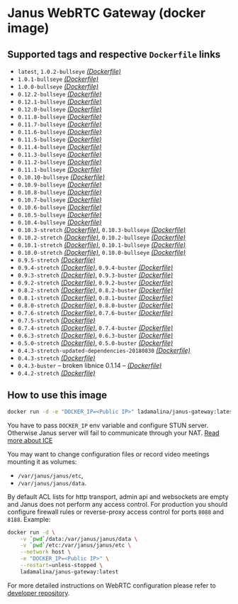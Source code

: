 # Janus WebRTC Gateway (docker image)

## Supported tags and respective `Dockerfile` links

* `latest`, `1.0.2-bullseye` _[(Dockerfile)](https://github.com/ladamalina/janus-gateway/blob/1.0.2-bullseye/Dockerfile)_
* `1.0.1-bullseye` _[(Dockerfile)](https://github.com/ladamalina/janus-gateway/blob/1.0.1-bullseye/Dockerfile)_
* `1.0.0-bullseye` _[(Dockerfile)](https://github.com/ladamalina/janus-gateway/blob/1.0.0-bullseye/Dockerfile)_
* `0.12.2-bullseye` _[(Dockerfile)](https://github.com/ladamalina/janus-gateway/blob/0.12.2-bullseye/Dockerfile)_
* `0.12.1-bullseye` _[(Dockerfile)](https://github.com/ladamalina/janus-gateway/blob/0.12.1-bullseye/Dockerfile)_
* `0.12.0-bullseye` _[(Dockerfile)](https://github.com/ladamalina/janus-gateway/blob/0.12.0-bullseye/Dockerfile)_
* `0.11.8-bullseye` _[(Dockerfile)](https://github.com/ladamalina/janus-gateway/blob/0.11.8-bullseye/Dockerfile)_
* `0.11.7-bullseye` _[(Dockerfile)](https://github.com/ladamalina/janus-gateway/blob/0.11.7-bullseye/Dockerfile)_
* `0.11.6-bullseye` _[(Dockerfile)](https://github.com/ladamalina/janus-gateway/blob/0.11.6-bullseye/Dockerfile)_
* `0.11.5-bullseye` _[(Dockerfile)](https://github.com/ladamalina/janus-gateway/blob/0.11.5-bullseye/Dockerfile)_
* `0.11.4-bullseye` _[(Dockerfile)](https://github.com/ladamalina/janus-gateway/blob/0.11.4-bullseye/Dockerfile)_
* `0.11.3-bullseye` _[(Dockerfile)](https://github.com/ladamalina/janus-gateway/blob/0.11.3-bullseye/Dockerfile)_
* `0.11.2-bullseye` _[(Dockerfile)](https://github.com/ladamalina/janus-gateway/blob/0.11.2-bullseye/Dockerfile)_
* `0.11.1-bullseye` _[(Dockerfile)](https://github.com/ladamalina/janus-gateway/blob/0.11.1-bullseye/Dockerfile)_
* `0.10.10-bullseye` _[(Dockerfile)](https://github.com/ladamalina/janus-gateway/blob/0.10.10-bullseye/Dockerfile)_
* `0.10.9-bullseye` _[(Dockerfile)](https://github.com/ladamalina/janus-gateway/blob/0.10.9-bullseye/Dockerfile)_
* `0.10.8-bullseye` _[(Dockerfile)](https://github.com/ladamalina/janus-gateway/blob/0.10.8-bullseye/Dockerfile)_
* `0.10.7-bullseye` _[(Dockerfile)](https://github.com/ladamalina/janus-gateway/blob/0.10.7-bullseye/Dockerfile)_
* `0.10.6-bullseye` _[(Dockerfile)](https://github.com/ladamalina/janus-gateway/blob/0.10.6-bullseye/Dockerfile)_
* `0.10.5-bullseye` _[(Dockerfile)](https://github.com/ladamalina/janus-gateway/blob/0.10.5-bullseye/Dockerfile)_
* `0.10.4-bullseye` _[(Dockerfile)](https://github.com/ladamalina/janus-gateway/blob/0.10.4-bullseye/Dockerfile)_
* `0.10.3-stretch` _[(Dockerfile)](https://github.com/ladamalina/janus-gateway/blob/0.10.3-stretch/Dockerfile)_, `0.10.3-bullseye` _[(Dockerfile)](https://github.com/ladamalina/janus-gateway/blob/0.10.3-bullseye/Dockerfile)_
* `0.10.2-stretch` _[(Dockerfile)](https://github.com/ladamalina/janus-gateway/blob/0.10.2-stretch/Dockerfile)_, `0.10.2-bullseye` _[(Dockerfile)](https://github.com/ladamalina/janus-gateway/blob/0.10.2-bullseye/Dockerfile)_
* `0.10.1-stretch` _[(Dockerfile)](https://github.com/ladamalina/janus-gateway/blob/0.10.1-stretch/Dockerfile)_, `0.10.1-bullseye` _[(Dockerfile)](https://github.com/ladamalina/janus-gateway/blob/0.10.1-bullseye/Dockerfile)_
* `0.10.0-stretch` _[(Dockerfile)](https://github.com/ladamalina/janus-gateway/blob/0.10.0-stretch/Dockerfile)_, `0.10.0-bullseye` _[(Dockerfile)](https://github.com/ladamalina/janus-gateway/blob/0.10.0-bullseye/Dockerfile)_
* `0.9.5-stretch` _[(Dockerfile)](https://github.com/ladamalina/janus-gateway/blob/0.9.5-stretch/Dockerfile)_
* `0.9.4-stretch` _[(Dockerfile)](https://github.com/ladamalina/janus-gateway/blob/0.9.4-stretch/Dockerfile)_, `0.9.4-buster` _[(Dockerfile)](https://github.com/ladamalina/janus-gateway/blob/0.9.4-buster/Dockerfile)_
* `0.9.3-stretch` _[(Dockerfile)](https://github.com/ladamalina/janus-gateway/blob/0.9.3-stretch/Dockerfile)_, `0.9.3-buster` _[(Dockerfile)](https://github.com/ladamalina/janus-gateway/blob/0.9.3-buster/Dockerfile)_
* `0.9.2-stretch` _[(Dockerfile)](https://github.com/ladamalina/janus-gateway/blob/0.9.2-stretch/Dockerfile)_, `0.9.2-buster` _[(Dockerfile)](https://github.com/ladamalina/janus-gateway/blob/0.9.2-buster/Dockerfile)_
* `0.8.2-stretch` _[(Dockerfile)](https://github.com/ladamalina/janus-gateway/blob/0.8.2-stretch/Dockerfile)_, `0.8.2-buster` _[(Dockerfile)](https://github.com/ladamalina/janus-gateway/blob/0.8.2-buster/Dockerfile)_
* `0.8.1-stretch` _[(Dockerfile)](https://github.com/ladamalina/janus-gateway/blob/0.8.1-stretch/Dockerfile)_, `0.8.1-buster` _[(Dockerfile)](https://github.com/ladamalina/janus-gateway/blob/0.8.1-buster/Dockerfile)_
* `0.8.0-stretch` _[(Dockerfile)](https://github.com/ladamalina/janus-gateway/blob/0.8.0-stretch/Dockerfile)_, `0.8.0-buster` _[(Dockerfile)](https://github.com/ladamalina/janus-gateway/blob/0.8.0-buster/Dockerfile)_
* `0.7.6-stretch` _[(Dockerfile)](https://github.com/ladamalina/janus-gateway/blob/0.7.6-stretch/Dockerfile)_, `0.7.6-buster` _[(Dockerfile)](https://github.com/ladamalina/janus-gateway/blob/0.7.6-buster/Dockerfile)_
* `0.7.5-stretch` _[(Dockerfile)](https://github.com/ladamalina/janus-gateway/blob/0.7.5-stretch/Dockerfile)_
* `0.7.4-stretch` _[(Dockerfile)](https://github.com/ladamalina/janus-gateway/blob/0.7.4-stretch/Dockerfile)_, `0.7.4-buster` _[(Dockerfile)](https://github.com/ladamalina/janus-gateway/blob/0.7.4-buster/Dockerfile)_
* `0.6.3-stretch` _[(Dockerfile)](https://github.com/ladamalina/janus-gateway/blob/0.6.3-stretch/Dockerfile)_, `0.6.3-buster` _[(Dockerfile)](https://github.com/ladamalina/janus-gateway/blob/0.6.3-buster/Dockerfile)_
* `0.5.0-stretch` _[(Dockerfile)](https://github.com/ladamalina/janus-gateway/blob/0.5.0-stretch/Dockerfile)_, `0.5.0-buster` _[(Dockerfile)](https://github.com/ladamalina/janus-gateway/blob/0.5.0-buster/Dockerfile)_
* `0.4.3-stretch-updated-dependencies-20180830` _[(Dockerfile)](https://github.com/ladamalina/janus-gateway/blob/0.4.3-stretch-updated-dependencies-20180830/Dockerfile)_
* `0.4.3-stretch` _[(Dockerfile)](https://github.com/ladamalina/janus-gateway/blob/0.4.3-stretch/Dockerfile)_
* `0.4.3-buster` – broken libnice 0.1.14 – _[(Dockerfile)](https://github.com/ladamalina/janus-gateway/blob/0.4.3-buster/Dockerfile)_
* `0.4.2-stretch` _[(Dockerfile)](https://github.com/ladamalina/janus-gateway/blob/0.4.2-stretch/Dockerfile)_

## How to use this image

```bash
docker run -d -e "DOCKER_IP=<Public IP>" ladamalina/janus-gateway:latest
```

You have to pass `DOCKER_IP` env variable and configure STUN server. Otherwise Janus server will fail to communicate through your NAT. [Read more about ICE](https://github.com/meetecho/janus-gateway/issues/90)

You may want to change configuration files or record video meetings mounting it as volumes:

* `/var/janus/janus/etc`,
* `/var/janus/janus/data`.

By default ACL lists for http transport, admin api and websockets are empty and Janus does not perform any access control. For production you should configure firewall rules or reverse-proxy access control for ports `8088` and `8188`. Example:

```bash
docker run -d \
    -v `pwd`/data:/var/janus/janus/data \
    -v `pwd`/etc:/var/janus/janus/etc \
    --network host \
    -e "DOCKER_IP=<Public IP>" \
    --restart=unless-stopped \
    ladamalina/janus-gateway:latest
```

For more detailed instructions on WebRTC configuration please refer to [developer repository](https://github.com/meetecho/janus-gateway#janus-webrtc-server).
